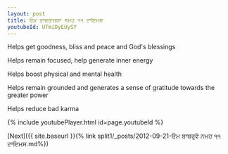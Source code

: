 ```yaml
---
layout: post
title: ਓਮ ਰਾਜਰਾਜਯਾ ਨਮਹ ੧੧ ਟਾਇਮਸ
youtubeId: UTmiDyEUySY
---
```

 
 
Helps get goodness, bliss and peace and God's blessings
 
Helps remain focused, help generate inner energy 
 
Helps boost physical and mental health 
 
Helps remain grounded and generates a sense of gratitude towards the greater power 
 
Helps reduce bad karma
 
 
 
 


{% include youtubePlayer.html id=page.youtubeId %}
 
[Next]({{ site.baseurl }}{% link  split1/_posts/2012-09-21-ਓਮ ਬਾਬਰੁਵੇ ਨਮਹ ੧੧ ਟਾਇਮਸ.md%})
 
